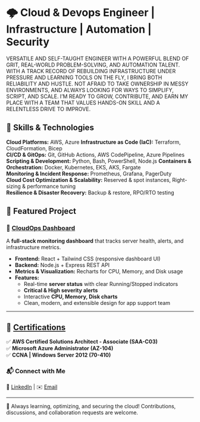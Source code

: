 # 🌩️ Cloud & Devops Engineer | Infrastructure | Automation | Security  

VERSATILE AND SELF-TAUGHT ENGINEER WITH A POWERFUL BLEND OF GRIT, REAL-WORLD PROBLEM-SOLVING, AND AUTOMATION TALENT. WITH A TRACK RECORD OF REBUILDING INFRASTRUCTURE UNDER PRESSURE AND LEARNING TOOLS ON THE FLY, I BRING BOTH RELIABILITY AND HUSTLE. NOT AFRAID TO TAKE OWNERSHIP IN MESSY ENVIRONMENTS, AND ALWAYS LOOKING FOR WAYS TO SIMPLIFY, SCRIPT, AND SCALE. I’M READY TO GROW, CONTRIBUTE, AND EARN MY PLACE WITH A TEAM THAT VALUES HANDS-ON SKILL AND A RELENTLESS DRIVE TO IMPROVE.

## 🚀 Skills & Technologies  

**Cloud Platforms:** AWS, Azure 
**Infrastructure as Code (IaC):** Terraform, CloudFormation, Bicep  
**CI/CD & GitOps:** Git, GitHub Actions, AWS CodePipeline, Azure Pipelines  
**Scripting & Development:** Python, Bash, PowerShell, Node.js
**Containers & Orchestration:** Docker, Kubernetes, EKS, AKS, Fargate  
**Monitoring & Incident Response:** Prometheus, Grafana, PagerDuty  
**Cloud Cost Optimization & Scalability:** Reserved & spot instances, Right-sizing & performance tuning  
**Resilience & Disaster Recovery:** Backup & restore, RPO/RTO testing 

## 📂 Featured Project  

### 🔹 [CloudOps Dashboard](./Projects/CloudOps-Dashboard/README.md)  
A **full-stack monitoring dashboard** that tracks server health, alerts, and infrastructure metrics.  

- **Frontend:** React + Tailwind CSS (responsive dashboard UI)  
- **Backend:** Node.js + Express REST API  
- **Metrics & Visualization:** Recharts for CPU, Memory, and Disk usage  
- **Features:**  
  - Real-time **server status** with clear Running/Stopped indicators  
  - **Critical & High severity alerts**  
  - Interactive **CPU, Memory, Disk charts**  
  - Clean, modern, and extensible design for app support team  

---

## 📌 [Certifications](https://github.com/jsmith505/Portfolio/tree/main/Certifications)
✅ **AWS Certified Solutions Architect - Associate (SAA-C03)**  
✅ **Microsoft Azure Administrator (AZ-104)**  
✅ **CCNA | Windows Server 2012 (70-410)**  

### 📬 Connect with Me  
💼 [LinkedIn](https://www.linkedin.com/in/jsmith505/) | ✉️ [Email](mailto:jsmith291@icloud.com)  

---

🚀 Always learning, optimizing, and securing the cloud! Contributions, discussions, and collaboration requests are welcome.
